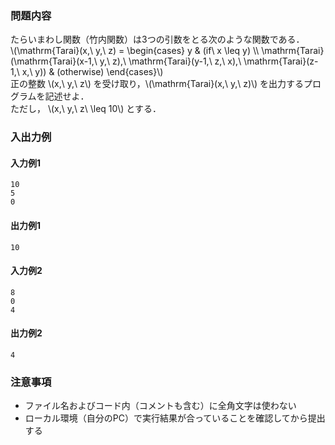 ### 問題内容
たらいまわし関数（竹内関数）は3つの引数をとる次のような関数である．  
\\(\mathrm{Tarai}(x,\ y,\ z) = \begin{cases} y & (if\ x \leq y) \\\ \mathrm{Tarai}(\mathrm{Tarai}(x-1,\ y,\ z),\ \mathrm{Tarai}(y-1,\ z,\ x),\ \mathrm{Tarai}(z-1,\ x,\ y)) & (otherwise) \end{cases}\\)  
正の整数 \\(x,\ y,\ z\\) を受け取り，\\(\mathrm{Tarai}(x,\ y,\ z)\\) を出力するプログラムを記述せよ．  
ただし， \\(x,\ y,\ z\ \leq 10\\) とする．

### 入出力例
#### 入力例1
```
10
5
0
```

#### 出力例1
```
10
```

#### 入力例2
```
8
0
4
```

#### 出力例2
```
4
```

### 注意事項

- ファイル名およびコード内（コメントも含む）に全角文字は使わない  
- ローカル環境（自分のPC）で実行結果が合っていることを確認してから提出する
